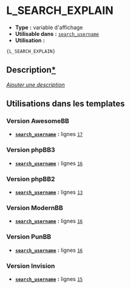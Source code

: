 # L_SEARCH_EXPLAIN
* __Type__ __:__ variable d'affichage
* __Utilisable dans__ __:__ [`search_username`](../tpl/search_username.md#readme)
* __Utilisation__ __:__

```smarty
{L_SEARCH_EXPLAIN}
```

## Description[*](https://fa-tvars.appspot.com/var/L_SEARCH_EXPLAIN)
[*Ajouter une description*](https://fa-tvars.appspot.com/var/L_SEARCH_EXPLAIN)

## Utilisations dans les templates

### Version AwesomeBB
* __[`search_username`](../tpl/search_username.md#readme)__ __:__ lignes [`17`](../src/awesomebb/search_username.tpl#L17)

### Version phpBB3
* __[`search_username`](../tpl/search_username.md#readme)__ __:__ lignes [`16`](../src/prosilver/search_username.tpl#L16)

### Version phpBB2
* __[`search_username`](../tpl/search_username.md#readme)__ __:__ lignes [`13`](../src/subsilver/search_username.tpl#L13)

### Version ModernBB
* __[`search_username`](../tpl/search_username.md#readme)__ __:__ lignes [`16`](../src/modernbb/search_username.tpl#L16)

### Version PunBB
* __[`search_username`](../tpl/search_username.md#readme)__ __:__ lignes [`16`](../src/punbb/search_username.tpl#L16)

### Version Invision
* __[`search_username`](../tpl/search_username.md#readme)__ __:__ lignes [`15`](../src/invision/search_username.tpl#L15)

